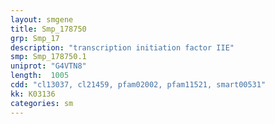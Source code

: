 ```yaml
---
layout: smgene
title: Smp_178750
grp: Smp_17
description: "transcription initiation factor IIE"
smp: Smp_178750.1
uniprot: "G4VTN8"
length:  1005
cdd: "cl13037, cl21459, pfam02002, pfam11521, smart00531"
kk: K03136
categories: sm
---
```

